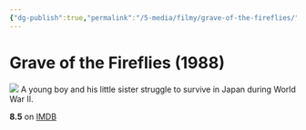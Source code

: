 ```yaml
---
{"dg-publish":true,"permalink":"/5-media/filmy/grave-of-the-fireflies/","contentClasses":"movie","tags":["to-watch","фильм","#Animation","#Drama","#War"],"created":"2024-01-20T01:36:45.386+03:00","updated":"2024-01-20T01:55:02.291+03:00"}
---
```


# Grave of the Fireflies (1988)
![](https://m.media-amazon.com/images/M/MV5BZmY2NjUzNDQtNTgxNC00M2Q4LTljOWQtMjNjNDBjNWUxNmJlXkEyXkFqcGdeQXVyNTA4NzY1MzY@._V1_SX300.jpg)
A young boy and his little sister struggle to survive in Japan during World War II.

**8.5** on [IMDB](https://www.imdb.com/title/tt0095327)
